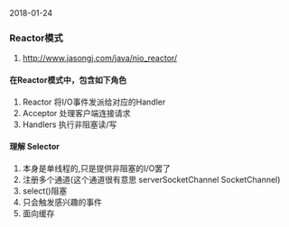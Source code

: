 2018-01-24
### Reactor模式
1. http://www.jasongj.com/java/nio_reactor/

#### 在Reactor模式中，包含如下角色
1. Reactor 将I/O事件发派给对应的Handler
2. Acceptor 处理客户端连接请求
3. Handlers 执行非阻塞读/写

#### 理解 Selector
1. 本身是单线程的,只是提供非阻塞的I/O罢了
2. 注册多个通道(这个通道很有意思 serverSocketChannel SocketChannel)
3. select()阻塞
4. 只会触发感兴趣的事件
5. 面向缓存